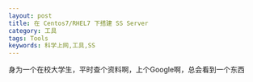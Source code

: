 ```yaml
---
layout: post
title: 在 Centos7/RHEL7 下搭建 SS Server
category: 工具
tags: Tools
keywords: 科学上网,工具,SS
---
```


身为一个在校大学生，平时查个资料啊，上个Google啊，总会看到一个东西